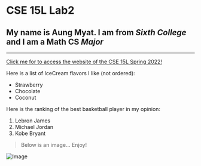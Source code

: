 # CSE 15L Lab2
## My name is **Aung Myat**. I am from *Sixth College* and I am a **Math CS** *Major* ##

***********************************************************
[Click me for to access the website of the CSE 15L Spring 2022!](https://sites.google.com/eng.ucsd.edu/cse-15l-spring-2022/home?authuser=0)

Here is a list of IceCream flavors I like (not ordered):
* Strawberry
* Chocolate
* Coconut

Here is the ranking of the best basketball player in my opinion:
1. Lebron James
2. Michael Jordan
3. Kobe Bryant

> Below is an image... Enjoy!

![Image](https://m.media-amazon.com/images/I/61zLPovRaIL._AC_SX522_.jpg)

